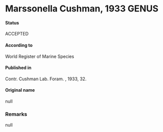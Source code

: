 Marssonella Cushman, 1933 GENUS
=======

#### Status
ACCEPTED

#### According to
World Register of Marine Species

#### Published in
Contr. Cushman Lab. Foram. , 1933, 32.

#### Original name
null

### Remarks
null
